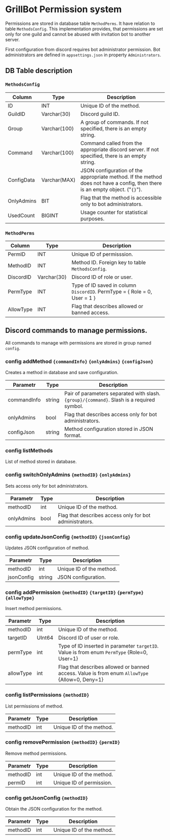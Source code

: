 # GrillBot Permission system

Permissions are stored in database table `MethodPerms`. It have relation to table `MethodsConfig`.
This implementation provides, that permissions are set only for one guild and cannot be abused with invitation bot to another server.

First configuration from discord requires bot administrator permission. Bot administrators are defined in `appsettings.json` in property `Administrators`.

## DB Table description

### `MethodsConfig`

| Column     | Type         | Description                                                                                                                  |
| ---------- | ------------ | ---------------------------------------------------------------------------------------------------------------------------- |
| ID         | INT          | Unique ID of the method.                                                                                                     |
| GuildID    | Varchar(30)  | Discord guild ID.                                                                                                            |
| Group      | Varchar(100) | A group of commands. If not specified, there is an empty string.                                                             |
| Command    | Varchar(100) | Command called from the appropriate discord server. If not specified, there is an empty string.                              |
| ConfigData | Varchar(MAX) | JSON configuration of the appropriate method. If the method does not have a config, then there is an empty object. ("`{}`"). |
| OnlyAdmins | BIT          | Flag that the method is accessible only to bot administrators.                                                               |
| UsedCount  | BIGINT       | Usage counter for statistical purposes.                                                                                      |

### `MethodPerms`

| Column    | Type        | Description                                                               |
| --------- | ----------- | ------------------------------------------------------------------------- |
| PermID    | INT         | Unique ID of permisssion.                                                 |
| MethodID  | INT         | Method ID. Foreign key to table `MethodsConfig`.                          |
| DiscordID | Varchar(30) | Discord ID of role or user.                                               |
| PermType  | INT         | Type of ID saved in column `DiscordID`. PermType = { Role = 0, User = 1 } |
| AllowType | INT         | Flag that describes allowed or banned access.                             |

## Discord commands to manage permissions.

All commands to manage with permissions are stored in group named `config`.

### config addMethod `{commandInfo}` `{onlyAdmins}` `{configJson}`

Creates a method in database and save configuration.

| Parametr    | Type   | Description                                                                               |
| ----------- | ------ | ----------------------------------------------------------------------------------------- |
| commandInfo | string | Pair of parameters separated with slash. `{group}/{command}`. Slash is a required symbol. |
| onlyAdmins  | bool   | Flag that describes access only for bot administrators.                                   |
| configJson  | string | Method configuration stored in JSON format.                                               |

### config listMethods

List of method stored in database.

### config switchOnlyAdmins `{methodID}` `{onlyAdmins}`

Sets access only for bot administrators.

| Parametr   | Type | Description                                             |
| ---------- | ---- | ------------------------------------------------------- |
| methodID   | int  | Unique ID of the method.                                |
| onlyAdmins | bool | Flag that describes access only for bot administrators. |

### config updateJsonConfig `{methodID}` `{jsonConfig}`

Updates JSON configuration of method.

| Parametr   | Type   | Description              |
| ---------- | ------ | ------------------------ |
| methodID   | int    | Unique ID of the method. |
| jsonConfig | string | JSON configuration.      |

### config addPermission `{methodID}` `{targetID}` `{permType}` `{allowType}`

Insert method permissions.

| Parametr  | Type   | Description                                                                                    |
| --------- | ------ | ---------------------------------------------------------------------------------------------- |
| methodID  | int    | Unique ID of the method.                                                                       |
| targetID  | UInt64 | Discord ID of user or role.                                                                    |
| permType  | int    | Type of ID inserted in parameter `targetID`. Value is from enum `PermType` {Role=0, User=1}    |
| allowType | int    | Flag that describes allowed or banned access. Value is from enum `AllowType` {Allow=0, Deny=1} |

### config listPermissions `{methodID}`

List permissions of method.

| Parametr | Type | Description              |
| -------- | ---- | ------------------------ |
| methodID | int  | Unique ID of the method. |

### config removePermission `{methodID}` `{permID}`

Remove method permissions.

| Parametr | Type | Description              |
| -------- | ---- | ------------------------ |
| methodID | int  | Unique ID of the method. |
| permID   | int  | Unique ID of permission. |

### config getJsonConfig `{methodID}`

Obtain the JSON configuration for the method.

| Parametr | Type | Description              |
| -------- | ---- | ------------------------ |
| methodID | int  | Unique ID of the method. |
